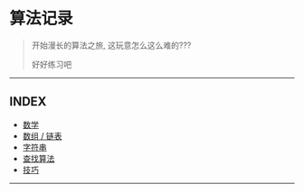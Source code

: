 # 算法记录

> 开始漫长的算法之旅, 这玩意怎么这么难的???
> 
> 好好练习吧

---
## INDEX

- [数学](./Algo_Record/math.md)
- [数组 / 链表](./Algo_Record/array.md)
- [字符串](./Algo_Record/string.md)
- [查找算法](./Algo_Record/search.md)
- [技巧](./Algo_Record/skill.md)

---


